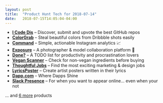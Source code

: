 ```yaml
---
layout: post
title:  "Product Hunt Tech for 2018-07-14"
date:   2018-07-15T14:05:04-04:00
---
```


* **[I Code Dis](https://www.producthunt.com/posts/i-code-dis?utm_campaign=producthunt-api&utm_medium=api&utm_source=Application%3A+Daily+Digest+RSS+%28ID%3A+3202%29)** – Discover, submit and upvote the best GitHub repos
* **[ColorGrab](https://www.producthunt.com/posts/colorgrab?utm_campaign=producthunt-api&utm_medium=api&utm_source=Application%3A+Daily+Digest+RSS+%28ID%3A+3202%29)** – Steal beautiful colors from Dribbble shots easily
* **[Command](https://www.producthunt.com/posts/command-3?utm_campaign=producthunt-api&utm_medium=api&utm_source=Application%3A+Daily+Digest+RSS+%28ID%3A+3202%29)** – Simple, actionable Instagram analytics 📈
* **[Exposure](https://www.producthunt.com/posts/exposure-9?utm_campaign=producthunt-api&utm_medium=api&utm_source=Application%3A+Daily+Digest+RSS+%28ID%3A+3202%29)** – A photographer & model collaboration platform 📸
* **[Done?](https://www.producthunt.com/posts/done-2?utm_campaign=producthunt-api&utm_medium=api&utm_source=Application%3A+Daily+Digest+RSS+%28ID%3A+3202%29)** – A TODO list for productivity and procrastination lovers
* **[Vegan Scanner](https://www.producthunt.com/posts/vegan-scanner?utm_campaign=producthunt-api&utm_medium=api&utm_source=Application%3A+Daily+Digest+RSS+%28ID%3A+3202%29)** – Check for non-vegan ingredients before buying
* **[Thoughtful Jobs](https://www.producthunt.com/posts/thoughtful-jobs?utm_campaign=producthunt-api&utm_medium=api&utm_source=Application%3A+Daily+Digest+RSS+%28ID%3A+3202%29)** – Find the most exciting marketing & design jobs
* **[LyricsPoster](https://www.producthunt.com/posts/lyricsposter?utm_campaign=producthunt-api&utm_medium=api&utm_source=Application%3A+Daily+Digest+RSS+%28ID%3A+3202%29)** – Create artist posters written in their lyrics
* **[Dapp.com](https://www.producthunt.com/posts/dapp-com-2?utm_campaign=producthunt-api&utm_medium=api&utm_source=Application%3A+Daily+Digest+RSS+%28ID%3A+3202%29)** – Where Dapps Shine
* **[Slack Presence](https://www.producthunt.com/posts/slack-presence?utm_campaign=producthunt-api&utm_medium=api&utm_source=Application%3A+Daily+Digest+RSS+%28ID%3A+3202%29)** – For when you want to appear online... even when your not

… and [6 more](https://www.producthunt.com/tech) products